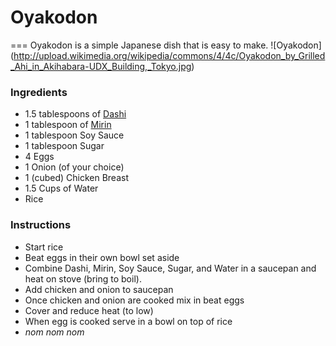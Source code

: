 # Oyakodon
===
Oyakodon is a simple Japanese dish that is easy to make.
![Oyakodon]
(http://upload.wikimedia.org/wikipedia/commons/4/4c/Oyakodon_by_Grilled_Ahi_in_Akihabara-UDX_Building,_Tokyo.jpg)

### Ingredients
* 1.5 tablespoons of [Dashi](http://www.amazon.com/Ajinomoto-Dashi-Soup-Stock-5-28/dp/B0002YB40O)
* 1 tablespoon of [Mirin](http://www.amazon.com/Kikkoman-Aji-Mirin-Sweet-Cooking-Rice/dp/B0002YB210/ref=sr_1_1?s=grocery&ie=UTF8&qid=1427218347&sr=1-1&keywords=mirin)
* 1 tablespoon Soy Sauce
* 1 tablespoon Sugar
* 4 Eggs
* 1 Onion (of your choice)
* 1 (cubed) Chicken Breast
* 1.5 Cups of Water
* Rice

### Instructions

* Start rice
* Beat eggs in their own bowl set aside
* Combine Dashi, Mirin, Soy Sauce, Sugar, and Water in a saucepan and heat on stove (bring to boil).
* Add chicken and onion to saucepan
* Once chicken and onion are cooked mix in beat eggs
* Cover and reduce heat (to low)
* When egg is cooked serve in a bowl on top of rice
* *nom nom nom*
